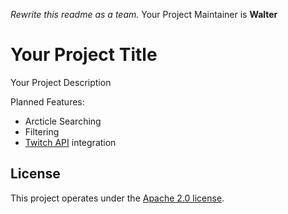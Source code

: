 *Rewrite this readme as a team.*
Your Project Maintainer is **Walter**

# Your Project Title

Your Project Description

Planned Features:
* Arcticle Searching
* Filtering
* [Twitch API](https://dev.twitch.tv/) integration

## License
This project operates under the [Apache 2.0 license](https://github.com/CSI280-S17/Montpelier/blob/master/LICENSE). 
